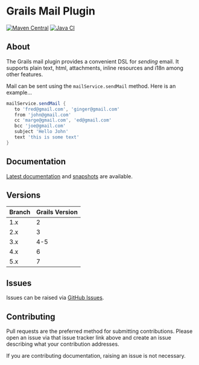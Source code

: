 # Grails Mail Plugin

[![Maven Central](https://img.shields.io/maven-central/v/org.grails.plugins/mail.svg?label=Maven%20Central)](https://central.sonatype.com/artifact/org.grails.plugins/mail)
[![Java CI](https://github.com/grails/grails-mail/actions/workflows/gradle.yml/badge.svg?event=push)](https://github.com/grails/grails-mail/actions/workflows/gradle.yml)

## About

The Grails mail plugin provides a convenient DSL for _sending_ email. It supports plain text, html, attachments, inline resources and i18n among other features.

Mail can be sent using the `mailService.sendMail` method. Here is an example…
```groovy
mailService.sendMail {
   to 'fred@gmail.com', 'ginger@gmail.com'
   from 'john@gmail.com'
   cc 'marge@gmail.com', 'ed@gmail.com'
   bcc 'joe@gmail.com'
   subject 'Hello John'
   text 'this is some text'
}
```

## Documentation

[Latest documentation](https://grails.github.io/grails-mail/latest/) and [snapshots](https://grails.github.io/grails-mail/snapshot/) are available.

## Versions

| Branch | Grails Version |
|--------|----------------|
| 1.x    | 2              |
| 2.x    | 3              |
| 3.x    | 4-5            |
| 4.x    | 6              |
| 5.x    | 7              |

## Issues

Issues can be raised via [GitHub Issues](https://github.com/grails/grails-mail/issues).

## Contributing

Pull requests are the preferred method for submitting contributions. Please open an issue via that issue tracker link above and create an issue describing what your contribution addresses.

If you are contributing documentation, raising an issue is not necessary.
